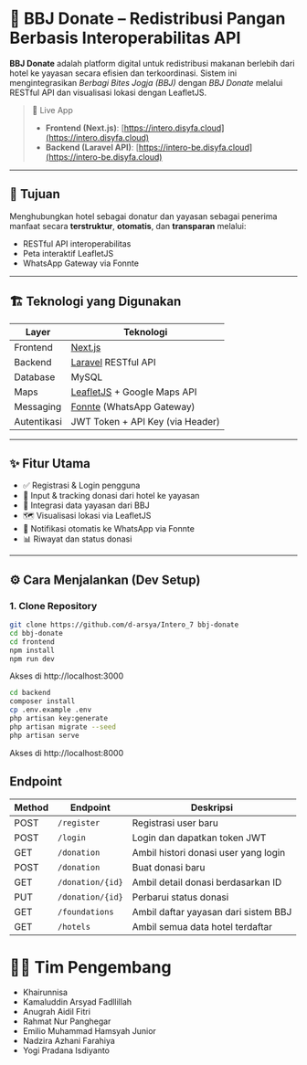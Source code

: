 # 🌾 BBJ Donate – Redistribusi Pangan Berbasis Interoperabilitas API

**BBJ Donate** adalah platform digital untuk redistribusi makanan berlebih dari hotel ke yayasan secara efisien dan terkoordinasi. Sistem ini mengintegrasikan *Berbagi Bites Jogja (BBJ)* dengan *BBJ Donate* melalui RESTful API dan visualisasi lokasi dengan LeafletJS.

> 🔗 Live App  
> - **Frontend (Next.js)**: [https://intero.disyfa.cloud](https://intero.disyfa.cloud)  
> - **Backend (Laravel API)**: [https://intero-be.disyfa.cloud](https://intero-be.disyfa.cloud)

---

## 🧠 Tujuan

Menghubungkan hotel sebagai donatur dan yayasan sebagai penerima manfaat secara **terstruktur**, **otomatis**, dan **transparan** melalui:
- RESTful API interoperabilitas
- Peta interaktif LeafletJS
- WhatsApp Gateway via Fonnte

---

## 🏗️ Teknologi yang Digunakan

| Layer         | Teknologi                     |
|---------------|-------------------------------|
| Frontend      | [Next.js](https://nextjs.org) |
| Backend       | [Laravel](https://laravel.com) RESTful API |
| Database      | MySQL                         |
| Maps          | [LeafletJS](https://leafletjs.com/) + Google Maps API |
| Messaging     | [Fonnte](https://fonnte.com/) (WhatsApp Gateway) |
| Autentikasi   | JWT Token + API Key (via Header) |

---

## ✨ Fitur Utama

- ✅ Registrasi & Login pengguna
- 🛒 Input & tracking donasi dari hotel ke yayasan
- 📡 Integrasi data yayasan dari BBJ
- 🗺️ Visualisasi lokasi via LeafletJS
- 💬 Notifikasi otomatis ke WhatsApp via Fonnte
- 📊 Riwayat dan status donasi

---

## ⚙️ Cara Menjalankan (Dev Setup)

### 1. Clone Repository

```bash
git clone https://github.com/d-arsya/Intero_7 bbj-donate
cd bbj-donate
cd frontend
npm install
npm run dev
```
Akses di http://localhost:3000
```bash
cd backend
composer install
cp .env.example .env
php artisan key:generate
php artisan migrate --seed
php artisan serve
```
Akses di http://localhost:8000

## Endpoint
| Method | Endpoint    | Deskripsi                    |
| ------ | ----------- | ---------------------------- |
| POST   | `/register` | Registrasi user baru         |
| POST   | `/login`    | Login dan dapatkan token JWT |
| GET    | `/donation`      | Ambil histori donasi user yang login |
| POST   | `/donation`      | Buat donasi baru                     |
| GET    | `/donation/{id}` | Ambil detail donasi berdasarkan ID   |
| PUT    | `/donation/{id}` | Perbarui status donasi               |
| GET    | `/foundations` | Ambil daftar yayasan dari sistem BBJ |
| GET    | `/hotels` | Ambil semua data hotel terdaftar |

# 👨‍💻 Tim Pengembang
- Khairunnisa
- Kamaluddin Arsyad Fadllillah
- Anugrah Aidil Fitri
- Rahmat Nur Panghegar
- Emilio Muhammad Hamsyah Junior
- Nadzira Azhani Farahiya
- Yogi Pradana Isdiyanto